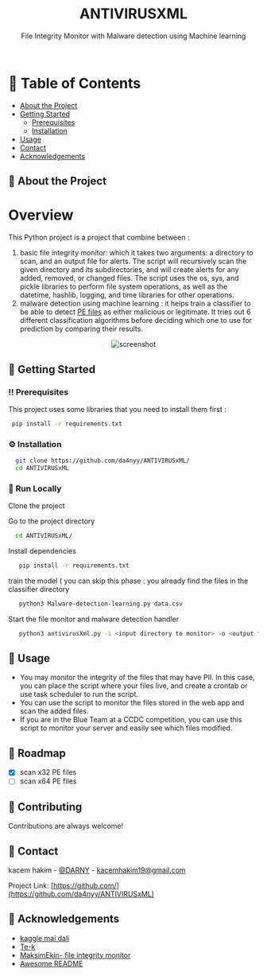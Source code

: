 

<div align="center">

  <h1>ANTIVIRUSXML</h1>
  
  <p>
      File Integrity Monitor with Malware detection using Machine learning 
  </p>

  

   

</div>

<br />

<!-- Table of Contents -->
# :notebook_with_decorative_cover: Table of Contents

- [About the Project](#star2-about-the-project)
- [Getting Started](#toolbox-getting-started)
  * [Prerequisites](#bangbang-prerequisites)
  * [Installation](#gear-installation)
- [Usage](#eyes-usage)
- [Contact](#handshake-contact)
- [Acknowledgements](#gem-acknowledgements)
  

<!-- About the Project -->
## :star2: About the Project

Overview
============
This Python project is a project that combine between  :
1. basic file integrity monitor: which it takes two arguments: a directory to scan, and an output file for alerts. The script will recursively scan the given directory and its subdirectories, and will create alerts for any added, removed, or changed files. The script uses the os, sys, and pickle libraries to perform file system operations, as well as the datetime, hashlib, logging, and time libraries for other operations.
2. malware detection using machine learning : it helps train a classifier to be able to detect [PE files](https://en.wikipedia.org/wiki/Portable_Executable) as either malicious or legitimate. It tries out 6 different classification algorithms before deciding which one to use for prediction by comparing their results. 


<div align="center"> 
  <img src="https://user-images.githubusercontent.com/117517618/206859303-8042f133-5fa3-493a-9b3b-b65995f4ecef.png" alt="screenshot" />
</div>








<!-- Getting Started -->
## 	:toolbox: Getting Started

<!-- Prerequisites -->
### :bangbang: Prerequisites

This project uses some libraries that you need to install them first :

```bash
 pip install -r requirements.txt
```

<!-- Installation -->
### :gear: Installation


```bash
  git clone https://github.com/da4nyy/ANTIVIRUSxML/
  cd ANTIVIRUSxML
```


<!-- Run Locally -->
### :running: Run Locally

Clone the project


Go to the project directory

```bash
  cd ANTIVIRUSxML/
```

Install dependencies

```bash
   pip install -r requirements.txt
```

train the model ( you can skip this phase : you already find the files in the classifier directory

```bash
   python3 Malware-detection-learning.py data.csv
```

Start the file monitor and malware detection handler

```bash
   python3 antivirusXml.py -i <input directory to monitor> -o <output file>  
```

<!-- Usage -->
## :eyes: Usage

+ You may monitor the integrity of the files that may have PII. In this case, you can place the script where your files live, and create a crontab or use task scheduler to run the script.
+ You can use the script to monitor the files stored in the web app and scan the added files.
+ If you are in the Blue Team at a CCDC competition, you can use this script to monitor your server and easily see which files modified.



<!-- Roadmap -->
## :compass: Roadmap

* [x] scan x32 PE files
* [ ] scan x64 PE files

<!-- Contributing -->
## :wave: Contributing

<a href="https://github.com/da4nyy/ANTIVIRUSxML/graphs/contributors">

</a>


Contributions are always welcome!


<!-- Contact -->
## :handshake: Contact

kacem hakim - [@DARNY](https://twitter.com/darny74258511) - kacemhakim19@gmail.com

Project Link: [https://github.com/](https://github.com/da4nyy/ANTIVIRUSxML)

<!-- Acknowledgments -->
## :gem: Acknowledgements

 - [kaggle mai dali](https://www.kaggle.com/code/maidaly/malware-detection-with-machine-learning)
 - [Te-k](https://github.com/Te-k)
 - [MaksimEkin- file integrity monitor](https://github.com/MaksimEkin/)
 - [Awesome README](https://github.com/matiassingers/awesome-readme)



